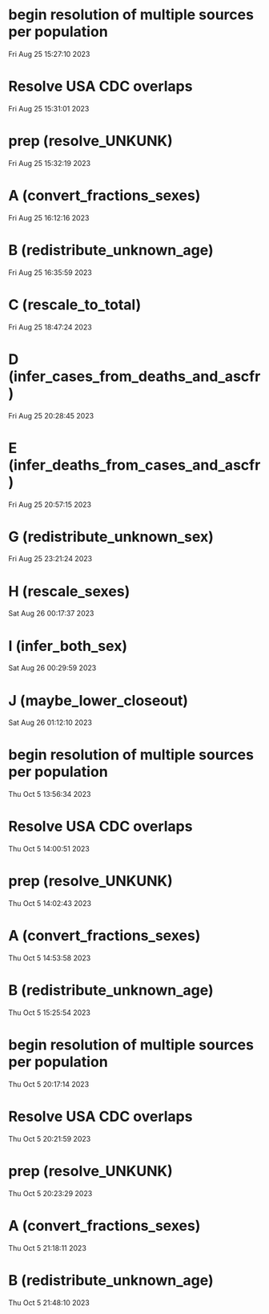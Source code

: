 
# begin resolution of multiple sources per population 
 Fri Aug 25 15:27:10 2023 


# Resolve USA CDC overlaps 
 Fri Aug 25 15:31:01 2023 


# prep (resolve_UNKUNK) 
 Fri Aug 25 15:32:19 2023 


# A (convert_fractions_sexes) 
 Fri Aug 25 16:12:16 2023 


# B (redistribute_unknown_age) 
 Fri Aug 25 16:35:59 2023 


# C (rescale_to_total) 
 Fri Aug 25 18:47:24 2023 


# D (infer_cases_from_deaths_and_ascfr) 
 Fri Aug 25 20:28:45 2023 


# E (infer_deaths_from_cases_and_ascfr) 
 Fri Aug 25 20:57:15 2023 


# G (redistribute_unknown_sex) 
 Fri Aug 25 23:21:24 2023 


# H (rescale_sexes) 
 Sat Aug 26 00:17:37 2023 


# I (infer_both_sex) 
 Sat Aug 26 00:29:59 2023 


# J (maybe_lower_closeout) 
 Sat Aug 26 01:12:10 2023 


# begin resolution of multiple sources per population 
 Thu Oct  5 13:56:34 2023 


# Resolve USA CDC overlaps 
 Thu Oct  5 14:00:51 2023 


# prep (resolve_UNKUNK) 
 Thu Oct  5 14:02:43 2023 


# A (convert_fractions_sexes) 
 Thu Oct  5 14:53:58 2023 


# B (redistribute_unknown_age) 
 Thu Oct  5 15:25:54 2023 


# begin resolution of multiple sources per population 
 Thu Oct  5 20:17:14 2023 


# Resolve USA CDC overlaps 
 Thu Oct  5 20:21:59 2023 


# prep (resolve_UNKUNK) 
 Thu Oct  5 20:23:29 2023 


# A (convert_fractions_sexes) 
 Thu Oct  5 21:18:11 2023 


# B (redistribute_unknown_age) 
 Thu Oct  5 21:48:10 2023 

